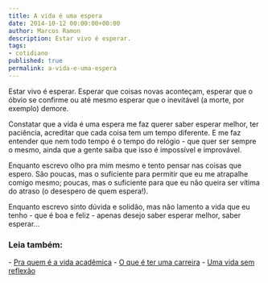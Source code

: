 ```yaml
---
title: A vida é uma espera
date: 2014-10-12 00:00:00+00:00
author: Marcos Ramon
description: Estar vivo é esperar.
tags:
- cotidiano
published: true
permalink: a-vida-e-uma-espera
---
```

Estar vivo é esperar. Esperar que coisas novas aconteçam, esperar que o óbvio se confirme ou até mesmo esperar que o inevitável (a morte, por exemplo) demore.

Constatar que a vida é uma espera me faz querer saber esperar melhor, ter paciência, acreditar que cada coisa tem um tempo diferente. E me faz entender que nem todo tempo é o tempo do relógio - que quer ser sempre o mesmo, ainda que a gente saiba que isso é impossível e improvável.

Enquanto escrevo olho pra mim mesmo e tento pensar nas coisas que espero. São poucas, mas o suficiente para permitir que eu me atrapalhe comigo mesmo; poucas, mas o suficiente para que eu não queira ser vítima do atraso (o desespero de quem espera!). 

Enquanto escrevo sinto dúvida e solidão, mas não lamento a vida que eu tenho - que é boa e feliz - apenas desejo saber esperar melhor, saber esperar...



<h3>Leia também:</h3>
- <a href="/pra-quem-e-a-vida-academica">Pra quem é a vida acadêmica</a>
- <a href="/o-que-e-ter-uma-carreira">O que é ter uma carreira</a>
- <a href="/uma-vida-sem-reflexao">Uma vida sem reflexão</a>
